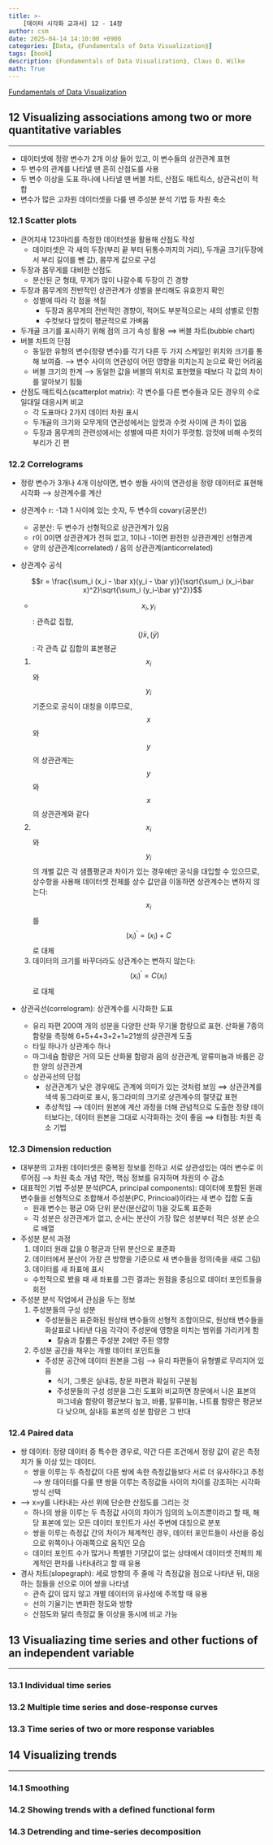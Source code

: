 ```yaml
---
title: >-
    [데이터 시각화 교과서] 12 - 14장
author: csm
date: 2025-04-14 14:10:00 +0900
categories: [Data, ⟪Fundamentals of Data Visualization⟫]
tags: [book]
description: ⟪Fundamentals of Data Visualization⟫, Claus O. Wilke
math: True
---
```


[Fundamentals of Data Visualization](https://clauswilke.com/dataviz/)

## 12 Visualizing associations among two or more quantitative variables
---
- 데이터셋에 정량 변수가 2개 이상 들어 있고, 이 변수들의 상관관계 표현 
- 두 변수의 관계를 나타낼 땐 흔히 산점도를 사용
- 두 변수 이상을 도표 하나에 나타낼 땐 버블 차트, 산점도 매트릭스, 상관곡선이 적합
- 변수가 많은 고차원 데이터셋을 다룰 땐 주성분 분석 기법 등 차원 축소

### 12.1 Scatter plots
- 큰어치새 123마리를 측정한 데이터셋을 활용해 산점도 작성
    - 데이터셋은 각 새의 두장(부리 끝 부터 뒤통수까지의 거리), 두개골 크기(두장에서 부리 길이를 뺀 값), 몸무게 값으로 구성
- 두장과 몸무게를 대비한 산점도
    - 분산된 군 형태, 무게가 많이 나갈수록 두장이 긴 경향
- 두장과 몸무게의 전반적인 상관관계가 성별을 분리해도 유효한지 확인
    - 성별에 따라 각 점을 색칠
        - 두장과 몸무게의 전반적인 경향이, 적어도 부분적으로는 새의 성별로 인함
        - 수컷보다 암컷이 평균적으로 가벼움
- 두개골 크기를 표시하기 위해 점의 크기 속성 활용 ⟹ 버블 차트(bubble chart)
- 버블 차트의 단점
    - 동일한 유형의 변수(정량 변수)를 각기 다른 두 가지 스케일인 위치와 크기를 통해 보여줌. ⟶ 변수 사이의 연관성이 어떤 영향을 미치는지 눈으로 확인 어려움
    - 버블 크기의 한계 ⟶ 동일한 값을 버블의 위치로 표현했을 때보다 각 값의 차이를 알아보기 힘듦
- 산점도 매트릭스(scatterplot matrix): 각 변수를 다른 변수들과 모든 경우의 수로 일대일 대응시켜 비교
    - 각 도표마다 2가지 데이터 차원 표시
    - 두개골의 크기와 모무게의 연관성에서는 암컷과 수컷 사이에 큰 차이 없음
    - 두장과 몸무게의 관련성에서는 성별에 따른 차이가 뚜렷함. 암컷에 비해 수컷의 부리가 긴 편

### 12.2 Correlograms
- 정량 변수가 3개나 4개 이상이면, 변수 쌍들 사이의 연관성을 정량 데이터로 표현해 시각화 ⟶ 상관계수를 계산
- 상관계수 r: -1과 1 사이에 있는 숫자, 두 변수의 covary(공분산)
    - 공분산: 두 변수가 선형적으로 상관관계가 있음
    - r이 0이면 상관관계가 전혀 없고, 1이나 -1이면 완전한 상관관계인 선형관계
    - 양의 상관관계(correlated) / 음의 상관관계(anticorrelated)
- 상관계수 공식
    
    $$r = \frac{\sum_i (x_i - \bar x)(y_i - \bar y)}{\sqrt{\sum_i (x_i-\bar x)^2}\sqrt{\sum_i (y_i-\bar y)^2}}$$
    
    - $$x_i, y_i$$: 관측값 집합, $$(\bar) x, (\bar y)$$: 각 관측 값 집합의 표본평균
    1. $$x_i$$와 $$y_i$$ 기준으로 공식이 대칭을 이루므로, $$x$$와 $$y$$의 상관관계는 $$y$$와 $$x$$의 상관관계와 같다
    2. $$x_i$$와 $$y_i$$의 개별 값은 각 샘플평균과 차이가 있는 경우에만 공식을 대입할 수 있으므로, 상수항을 사용해 데이터셋 전체를 상수 값만큼 이동하면 상관계수는 변하지 않는다: $$x_i$$를 $$(x_i)^'=(x_i)+C$$로 대체
    3. 데이터의 크기를 바꾸더라도 상관계수는 변하지 않는다: $$(x_i)^'=C(x_i)$$로 대체

- 상관곡선(correlogram): 상관계수를 시각화한 도표
    - 유리 파편 200여 개의 성분을 다양한 산화 무기물 함량으로 표현. 산화물 7종의 함량을 측정해 6+5+4+3+2+1=21쌍의 상관관계 도출
    - 타일 하나가 상관계수 하나
    - 마그네슘 함량은 거의 모든 산화물 함량과 음의 상관관계, 알류미늄과 바륨은 강한 양의 상관관계
    - 상관곡선의 단점
        - 상관관계가 낮은 경우에도 관계에 의미가 있는 것처럼 보임 ⟹ 상관관계를 색색 동그라미로 표시, 동그라미의 크기로 상관계수의 절댓값 표현
        - 추상적임 ⟶ 데이터 원본에 계산 과정을 더해 관념적으로 도출한 정량 데이터보다는, 데이터 원본을 그대로 시각화하는 것이 좋음 ⟹ 타협점: 차원 축소 기법

### 12.3 Dimension reduction
- 대부분의 고차원 데이터셋은 중복된 정보를 전하고 서로 상관성있는 여러 변수로 이루어짐 ⟶ 차원 축소 개념 착안, 핵심 정보를 유지하며 차원의 수 감소
- 대표적인 기법 주성분 분석(PCA, principal components): 데이터에 포함된 원래 변수들을 선형적으로 조합해서 주성분(PC, Princioal)이라는 새 변수 집합 도출
    - 원래 변수는 평균 0와 단위 분산(분산값이 1)을 갖도록 표준화
    - 각 성분은 상관관계가 없고, 순서는 분산이 가장 많은 성분부터 적은 성분 순으로 배열
- 주성분 분석 과정
    1. 데이터 원래 값을 0 평균과 단위 분산으로 표준화
    2. 데이터에서 분산이 가장 큰 방향을 기준으로 새 변수들을 정의(축을 새로 그림)
    3. 데이터를 새 좌표에 표시
    - 수학적으로 봤을 때 새 좌표를 그린 결과는 원점을 중심으로 데이터 포인트들을 회전
- 주성분 분석 작업에서 관심을 두는 정보
    1. 주성분들의 구성 성분
        - 주성분들은 표준화된 원상태 변수들의 선형적 조합이므로, 원상태 변수들을 화살표로 나타낸 다음 각각이 주성분에 영향을 미치는 범위를 가리키게 함
            - 칼숨과 칼륨은 주성분 2에만 주된 영향
    2. 주성분 공간을 채우는 개별 데이터 포인트들
        - 주성분 공간에 데이터 원본을 그림 ⟶ 유리 파편들이 유형별로 무리지어 있음
            - 식기, 그릇은 실내등, 창문 파편과 확실히 구분됨
            - 주성분들의 구성 성분을 그린 도표와 비교하면 창문에서 나온 표본의 마그네슘 함량이 평균보다 높고, 바륨, 알류미늄, 나트륨 함량은 평균보다 낮으며, 실내등 표본의 성분 함량은 그 반대

### 12.4 Paired data
- 쌍 데이터: 정량 데이터 중 특수한 경우로, 약간 다른 조건에서 정량 값이 같은 측정치가 둘 이상 있는 데이터.
    - 쌍을 이루는 두 측정값이 다른 쌍에 속한 측정값들보다 서로 더 유사하다고 추정 ⟶ 쌍 데이터를 다룰 땐 쌍을 이루는 측정값들 사이의 차이를 강조하는 시각화 방식 선택
- ⟶ x=y를 나타내는 사선 위에 단순한 산점도를 그리는 것
    - 하나의 쌍을 이루는 두 측정값 사이의 차이가 임의의 노이즈뿐이라고 할 때, 해당 표본에 있는 모든 데이터 포인트가 사선 주변에 대칭으로 분포 
    - 쌍을 이루는 측정값 간의 차이가 체계적인 경우, 데이터 포인트들이 사선을 중심으로 위쪽이나 아래쪽으로 움직인 모습
    - 데이터 포인트 수가 많거나 특별한 기댓값이 없는 상태에서 데이터셋 전체의 체계적인 편차를 나타내려고 할 때 유용
- 경사 차트(slopegraph): 세로 방향의 주 줄에 각 측정값을 점으로 나타낸 뒤, 대응하는 점들을 선으로 이어 쌍을 나타냄 
    - 관측 값이 많지 않고 개별 데이터의 유사성에 주목할 때 유용
    - 선의 기울기는 변화한 정도와 방향
    - 산점도와 달리 측정값 둘 이상을 동시에 비교 가능

## 13 Visualiazing time series and other fuctions of an independent variable
---
### 13.1 Individual time series 
### 13.2 Multiple time series and dose-response curves
### 13.3 Time series of two or more response variables

## 14 Visualizing trends
---
### 14.1 Smoothing 
### 14.2 Showing trends with a defined functional form
### 14.3 Detrending and time-series decomposition

